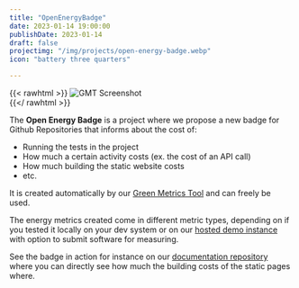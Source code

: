 ```yaml
---
title: "OpenEnergyBadge"
date: 2023-01-14 19:00:00
publishDate: 2023-01-14
draft: false
projectimg: "/img/projects/open-energy-badge.webp"
icon: "battery three quarters"

---
```


{{< rawhtml >}}
<img class="ui big rounded bordered image" src="/img/projects/open-energy-badge.webp" alt="GMT Screenshot" loading="lazy" style="margin:auto;">
<br>
{{</ rawhtml >}}

The **Open Energy Badge** is a project where we propose a new badge for Github Repositories that informs about the cost
of:

- Running the tests in the project
- How much a certain activity costs (ex. the cost of an API call)
- How much building the static website costs
- etc.

It is created automatically by our [Green Metrics Tool](/projects/green-metrics-tool) and can freely be used.

The energy metrics created come in different metric types, depending on if you tested it locally on your dev system
or on our [hosted demo instance](https://metrics.green-coding.io)  with option to submit software for measuring.

See the badge in action for instance on our [documentation repository](https://github.com/green-coding-services/documentation) where you can directly see how much the building
costs of the static pages where.